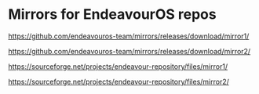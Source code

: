 # Mirrors for EndeavourOS repos

https://github.com/endeavouros-team/mirrors/releases/download/mirror1/

https://github.com/endeavouros-team/mirrors/releases/download/mirror2/

https://sourceforge.net/projects/endeavour-repository/files/mirror1/

https://sourceforge.net/projects/endeavour-repository/files/mirror2/

